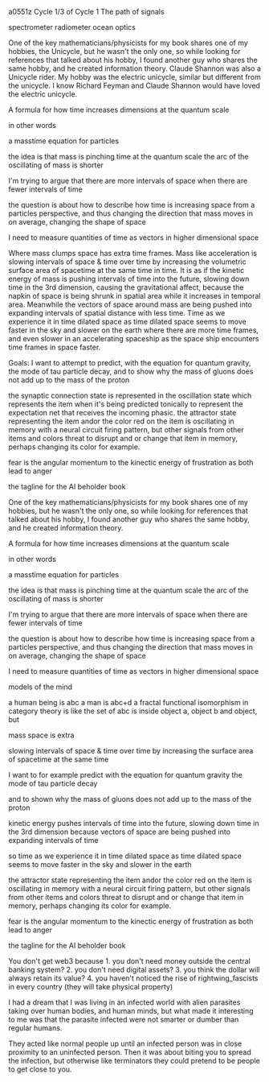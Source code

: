 a0551z
Cycle 1/3 of Cycle 1 The path of signals

spectrometer
radiometer
ocean optics

One of the key mathematicians/physicists for my book shares one of my hobbies, the Unicycle, but he wasn't the only one, so while looking for references that talked about his hobby, I found another guy who shares the same hobby, and he created information theory. Claude Shannon was also a Unicycle rider.
My hobby was the electric unicycle, similar but different from the unicycle. I know Richard Feyman and Claude Shannon would have loved the electric unicycle.

A formula for how time increases dimensions at the quantum scale

in other words

a masstime equation for particles

the idea is that mass is pinching time at the quantum scale
the arc of the oscillating of mass is shorter

I'm trying to argue that there are more intervals of space when there are fewer intervals of time

the question is about how to describe how time is increasing space from a particles perspective, and thus changing the direction that mass moves in on average, changing the shape of space

I need to measure quantities of time as vectors in higher dimensional space

Where mass clumps space has extra time frames.
Mass like acceleration is slowing intervals of space & time over time by increasing the volumetric surface area of spacetime at the same time in time. 
It is as if the kinetic energy of mass is pushing intervals of time into the future, slowing down time in the 3rd dimension, causing the gravitational affect, because the napkin of space is being shrunk in spatial area while it increases in temporal area.
Meanwhile the vectors of space around mass are being pushed into expanding intervals of spatial distance with less time.
Time as we experience it in time dilated space as time dilated space seems to move faster in the sky and slower on the earth where there are more time frames, and even slower in an accelerating spaceship as the space ship encounters time frames in space faster.

Goals: I want to attempt to predict, with the equation for quantum gravity, the mode of tau particle decay, and to show why the mass of gluons does not add up to the mass of the proton

the synaptic connection state is represented in the oscillation state which represents the item when it's being predicted tonically to represent the expectation net that receives the incoming phasic.
the attractor state representing the item andor the color red on the item is oscillating in memory with a neural circuit firing pattern, but other signals from other items and colors threat to disrupt and or change that item in memory, perhaps changing its color for example.

fear is the angular momentum to the kinectic energy of frustration as both lead to anger

the tagline for the AI beholder book


One of the key mathematicians/physicists for my book shares one of my hobbies, but he wasn't the only one, so while looking for references that talked about his hobby, I found another guy who shares the same hobby, and he created information theory.

A formula for how time increases dimensions at the quantum scale

in other words

a masstime equation for particles

the idea is that mass is pinching time at the quantum scale
the arc of the oscillating of mass is shorter

I'm trying to argue that there are more intervals of space when there are fewer intervals of time

the question is about how to describe how time is increasing space from a particles perspective, and thus changing the direction that mass moves in on average, changing the shape of space

I need to measure quantities of time as vectors in higher dimensional space

models of the mind

a human being is abc
a man is abc+d
a fractal functional isomorphism in category theory is like the set of abc is inside object a, object b and object, but 

mass space is extra

slowing intervals of space & time over time by increasing the surface area of spacetime at the same time 

I want to for example predict with the equation for quantum gravity the mode of tau particle decay

and to shown why the mass of gluons does not add up to the mass of the proton

kinetic energy pushes intervals of time into the future, slowing down time in the 3rd dimension
because vectors of space are being pushed into expanding intervals of time

so time as we experience it in time dilated space as time dilated space seems to move faster in the sky and slower in the earth

the attractor state representing the item andor the color red on the item is oscillating in memory with a neural circuit firing pattern, but other signals from other items and colors threat to disrupt and or change that item in memory, perhaps changing its color for example.

fear is the angular momentum to the kinectic energy of frustration as both lead to anger

the tagline for the AI beholder book

You don't get web3 because 1. you don't need money outside the central banking system? 2. you don't need digital assets? 3. you think the dollar will always retain its value? 4. you haven't noticed the rise of rightwing_fascists in every country (they will take physical property)

I had a dream that I was living in an infected world with alien parasites taking over human bodies, and human minds, but what made it interesting to me was that the parasite infected were not smarter or dumber than regular humans.

They acted like normal people up until an infected person was in close proximity to an uninfected person. Then it was about biting you to spread the infection, but otherwise like terminators they could pretend to be people to get close to you.

